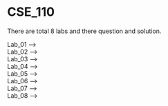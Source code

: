 # CSE_110

There are total 8 labs and there question and solution.

Lab_01 --> <br>
Lab_02 --> <br> 
Lab_03 -->  <br>
Lab_04 -->  <br>
Lab_05 -->  <br>
Lab_06 --> <br> 
Lab_07 -->  <br>
Lab_08 -->  <br>


